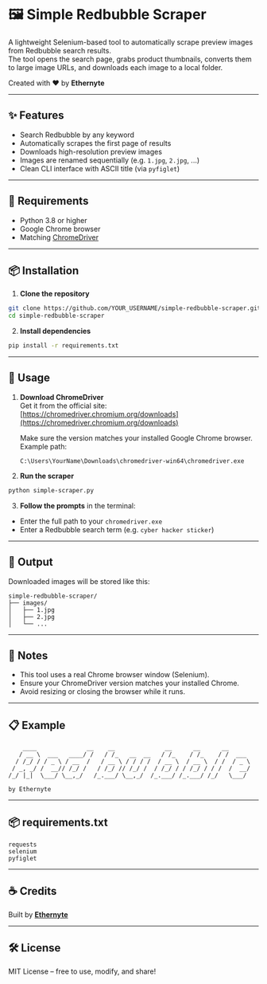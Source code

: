# 🖼️ Simple Redbubble Scraper

A lightweight Selenium-based tool to automatically scrape preview images from Redbubble search results.  
The tool opens the search page, grabs product thumbnails, converts them to large image URLs, and downloads each image to a local folder.

Created with ❤️ by **Ethernyte**

---

## ✨ Features

- Search Redbubble by any keyword
- Automatically scrapes the first page of results
- Downloads high-resolution preview images
- Images are renamed sequentially (e.g. `1.jpg`, `2.jpg`, ...)
- Clean CLI interface with ASCII title (via `pyfiglet`)

---

## 🧱 Requirements

- Python 3.8 or higher
- Google Chrome browser
- Matching [ChromeDriver](https://chromedriver.chromium.org/downloads)

---

## 📦 Installation

1. **Clone the repository**

```bash
git clone https://github.com/YOUR_USERNAME/simple-redbubble-scraper.git
cd simple-redbubble-scraper
```

2. **Install dependencies**

```bash
pip install -r requirements.txt
```

---

## 🚀 Usage

1. **Download ChromeDriver**  
   Get it from the official site:  
   [https://chromedriver.chromium.org/downloads](https://chromedriver.chromium.org/downloads)

   Make sure the version matches your installed Google Chrome browser.  
   Example path:  
   ```
   C:\Users\YourName\Downloads\chromedriver-win64\chromedriver.exe
   ```

2. **Run the scraper**

```bash
python simple-scraper.py
```

3. **Follow the prompts** in the terminal:

- Enter the full path to your `chromedriver.exe`
- Enter a Redbubble search term (e.g. `cyber hacker sticker`)

---

## 📁 Output

Downloaded images will be stored like this:

```
simple-redbubble-scraper/
├── images/
│   ├── 1.jpg
│   ├── 2.jpg
│   └── ...
```

---

## 🧠 Notes

- This tool uses a real Chrome browser window (Selenium).
- Ensure your ChromeDriver version matches your installed Chrome.
- Avoid resizing or closing the browser while it runs.

---

## 📋 Example

```text
    ____              __    __              __      __      __
   / __ \  ___   ____/ /   / /_   __  __   / /_    / /_    / /  ___
  / /_/ / / _ \ / __  /   / __ \ / / / /  / __ \  / __ \  / /  / _ \
 / _, _/ /  __// /_/ /   / /_/ // /_/ /  / /_/ / / /_/ / / /  /  __/
/_/ |_|  \___/ \__,_/   /_.___/ \__,_/  /_.___/ /_.___/ /_/   \___/

by Ethernyte
```

---

## 📦 requirements.txt

```
requests
selenium
pyfiglet
```

---

## ☕ Credits

Built by [**Ethernyte**](https://github.com/Ethernyte)

---

## 🛠️ License

MIT License – free to use, modify, and share!
